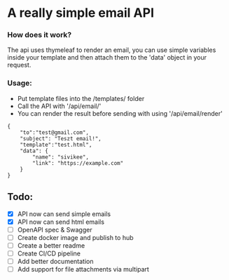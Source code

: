 # A really simple email API

### How does it work?

The api uses thymeleaf to render an email, you can use simple variables inside your template and then attach them to the 'data' object in your request.

### Usage:
- Put template files into the /templates/ folder
- Call the API with '/api/email/'
- You can render the result before sending with using '/api/email/render'
```
{
    "to":"test@gmail.com",
    "subject": "Teszt email!",
    "template":"test.html",
    "data": {
        "name": "sivikee",
        "link": "https://example.com"
    }
}
```

## Todo:
- [x] API now can send simple emails
- [x] API now can send html emails
- [ ] OpenAPI spec & Swagger
- [ ] Create docker image and publish to hub
- [ ] Create a better readme
- [ ] Create CI/CD pipeline
- [ ] Add better documentation
- [ ] Add support for file attachments via multipart
